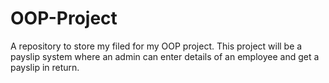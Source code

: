 # OOP-Project
A repository to store my filed for my OOP project. This project will be a payslip system where an admin can enter details of an employee and get a payslip in return.
